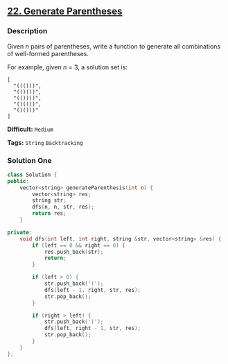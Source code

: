 ## [22. Generate Parentheses](https://leetcode.com/problems/generate-parentheses/description/)

### Description

Given _n_ pairs of parentheses, write a function to generate all combinations of well-formed parentheses.

For example, given _n_ = 3, a solution set is:

```
[
  "((()))",
  "(()())",
  "(())()",
  "()(())",
  "()()()"
]
```

**Difficult:** `Medium`

**Tags:** `String` `Backtracking`

### Solution One

```c++
class Solution {
public:
    vector<string> generateParenthesis(int n) {
        vector<string> res;
        string str;
        dfs(n, n, str, res);
        return res;
    }

private:
    void dfs(int left, int right, string &str, vector<string> &res) {
        if (left == 0 && right == 0) {
            res.push_back(str);
            return;
        }

        if (left > 0) {
            str.push_back('(');
            dfs(left - 1, right, str, res);
            str.pop_back();
        }

        if (right > left) {
            str.push_back(')');
            dfs(left, right - 1, str, res);
            str.pop_back();
        }
    }
};
```
